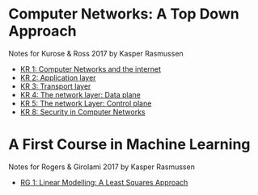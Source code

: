 # Computer Networks: A Top Down Approach
Notes for Kurose & Ross 2017 by Kasper Rasmussen

* [KR 1: Computer Networks and the internet](./KR-1.html)
* [KR 2: Application layer](./KR-2.html)
* [KR 3: Transport layer](./KR-3.html)
* [KR 4: The network layer: Data plane](./KR-4.html)
* [KR 5: The network Layer: Control plane](./KR-5.html)
* [KR 8: Security in Computer Networks](./KR-8.html)

# A First Course in Machine Learning
Notes for Rogers & Girolami 2017 by Kasper Rasmussen

* [RG 1: Linear Modelling: A Least Squares Approach](01-LeastSquares.html)
